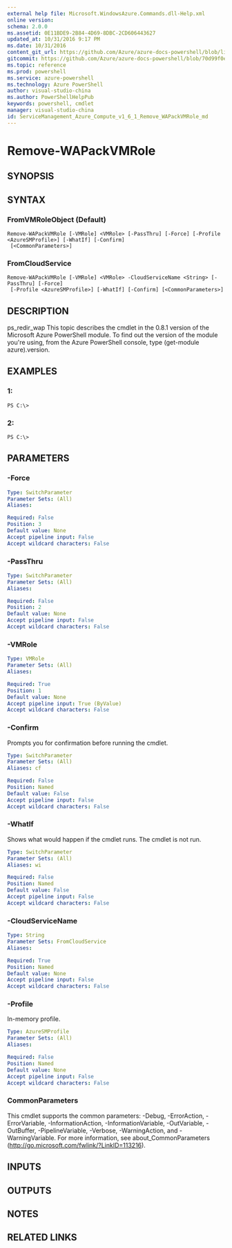 ```yaml
---
external help file: Microsoft.WindowsAzure.Commands.dll-Help.xml
online version: 
schema: 2.0.0
ms.assetid: 0E11BDE9-2B84-4D69-8DBC-2CD606443627
updated_at: 10/31/2016 9:17 PM
ms.date: 10/31/2016
content_git_url: https://github.com/Azure/azure-docs-powershell/blob/live/azureps-cmdlets-docs/ServiceManagement/Azure.Compute/v1.6.1/Remove-WAPackVMRole.md
gitcommit: https://github.com/Azure/azure-docs-powershell/blob/70d99f0e924efe152eb73454f7898f92d5a5db64/azureps-cmdlets-docs/ServiceManagement/Azure.Compute/v1.6.1/Remove-WAPackVMRole.md
ms.topic: reference
ms.prod: powershell
ms.service: azure-powershell
ms.technology: Azure PowerShell
author: visual-studio-china
ms.author: PowerShellHelpPub
keywords: powershell, cmdlet
manager: visual-studio-china
id: ServiceManagement_Azure_Compute_v1_6_1_Remove_WAPackVMRole_md
---
```


# Remove-WAPackVMRole

## SYNOPSIS

## SYNTAX

### FromVMRoleObject (Default)
```
Remove-WAPackVMRole [-VMRole] <VMRole> [-PassThru] [-Force] [-Profile <AzureSMProfile>] [-WhatIf] [-Confirm]
 [<CommonParameters>]
```

### FromCloudService
```
Remove-WAPackVMRole [-VMRole] <VMRole> -CloudServiceName <String> [-PassThru] [-Force]
 [-Profile <AzureSMProfile>] [-WhatIf] [-Confirm] [<CommonParameters>]
```

## DESCRIPTION
ps_redir_wap This topic describes the cmdlet in the 0.8.1 version of the Microsoft Azure PowerShell module.
To find out the version of the module you're using, from the Azure PowerShell console, type (get-module azure).version.

## EXAMPLES

### 1:
```
PS C:\>
```

### 2:
```
PS C:\>
```

## PARAMETERS

### -Force

```yaml
Type: SwitchParameter
Parameter Sets: (All)
Aliases: 

Required: False
Position: 3
Default value: None
Accept pipeline input: False
Accept wildcard characters: False
```

### -PassThru

```yaml
Type: SwitchParameter
Parameter Sets: (All)
Aliases: 

Required: False
Position: 2
Default value: None
Accept pipeline input: False
Accept wildcard characters: False
```

### -VMRole

```yaml
Type: VMRole
Parameter Sets: (All)
Aliases: 

Required: True
Position: 1
Default value: None
Accept pipeline input: True (ByValue)
Accept wildcard characters: False
```

### -Confirm
Prompts you for confirmation before running the cmdlet.

```yaml
Type: SwitchParameter
Parameter Sets: (All)
Aliases: cf

Required: False
Position: Named
Default value: False
Accept pipeline input: False
Accept wildcard characters: False
```

### -WhatIf
Shows what would happen if the cmdlet runs.
The cmdlet is not run.

```yaml
Type: SwitchParameter
Parameter Sets: (All)
Aliases: wi

Required: False
Position: Named
Default value: False
Accept pipeline input: False
Accept wildcard characters: False
```

### -CloudServiceName

```yaml
Type: String
Parameter Sets: FromCloudService
Aliases: 

Required: True
Position: Named
Default value: None
Accept pipeline input: False
Accept wildcard characters: False
```

### -Profile
In-memory profile.

```yaml
Type: AzureSMProfile
Parameter Sets: (All)
Aliases: 

Required: False
Position: Named
Default value: None
Accept pipeline input: False
Accept wildcard characters: False
```

### CommonParameters
This cmdlet supports the common parameters: -Debug, -ErrorAction, -ErrorVariable, -InformationAction, -InformationVariable, -OutVariable, -OutBuffer, -PipelineVariable, -Verbose, -WarningAction, and -WarningVariable. For more information, see about_CommonParameters (http://go.microsoft.com/fwlink/?LinkID=113216).

## INPUTS

## OUTPUTS

## NOTES

## RELATED LINKS


